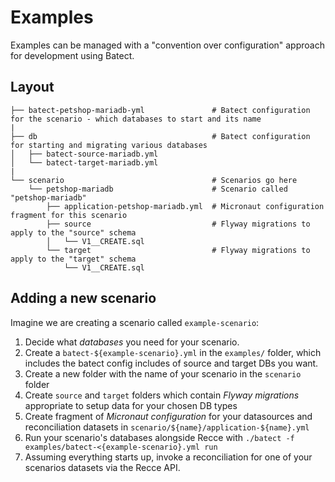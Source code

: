 # Examples

Examples can be managed with a "convention over configuration" approach for development using Batect.

## Layout

```
├── batect-petshop-mariadb-yml               # Batect configuration for the scenario - which databases to start and its name
|
├── db                                       # Batect configuration for starting and migrating various databases
│   ├── batect-source-mariadb.yml
│   └── batect-target-mariadb.yml
|
└── scenario                                 # Scenarios go here
    └── petshop-mariadb                      # Scenario called "petshop-mariadb"
        ├── application-petshop-mariadb.yml  # Micronaut configuration fragment for this scenario 
        ├── source                           # Flyway migrations to apply to the "source" schema
        │   └── V1__CREATE.sql
        └── target                           # Flyway migrations to apply to the "target" schema
            └── V1__CREATE.sql
```

## Adding a new scenario

Imagine we are creating a scenario called `example-scenario`:

1. Decide what *databases* you need for your scenario.
2. Create a `batect-${example-scenario}.yml` in the `examples/` folder, which includes the batect config includes of source and target DBs you want.
3. Create a new folder with the name of your scenario in the `scenario` folder
4. Create `source` and `target` folders which contain *Flyway migrations* appropriate to setup data for your chosen DB
   types
5. Create fragment of *Micronaut configuration* for your datasources and reconciliation datasets
   in `scenario/${name}/application-${name}.yml`
6. Run your scenario's databases alongside Recce with `./batect -f examples/batect-<{example-scenario}.yml run`
7. Assuming everything starts up, invoke a reconciliation for one of your scenarios datasets via the Recce API.
